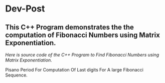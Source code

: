 # Dev-Post

## This C++ Program demonstrates the the computation of Fibonacci Numbers using Matrix Exponentiation.
 _Here is source code of the C++ Program to Find Fibonacci Numbers using Matrix Exponentiation._

Pisano Period For Computation Of Last digits For A large Fibonacci Sequence.
